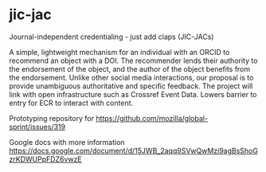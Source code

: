 # jic-jac
Journal-independent credentialing - just add claps (JIC-JACs)

A simple, lightweight mechanism for an individual with an ORCID to recommend an object with a DOI. The recommender lends their authority to the endorsement of the object, and the author of the object benefits from the endorsement. Unlike other social media interactions, our proposal is to provide unambiguous authoritative and specific feedback. The project will link with open infrastructure such as Crossref Event Data. Lowers barrier to entry for ECR to interact with content.

Prototyping repository for https://github.com/mozilla/global-sprint/issues/319

Google docs with more information https://docs.google.com/document/d/15JWB_2aqq9SVwQwMzi9agBsShoGzrKDWUPpFDZ6vwzE
